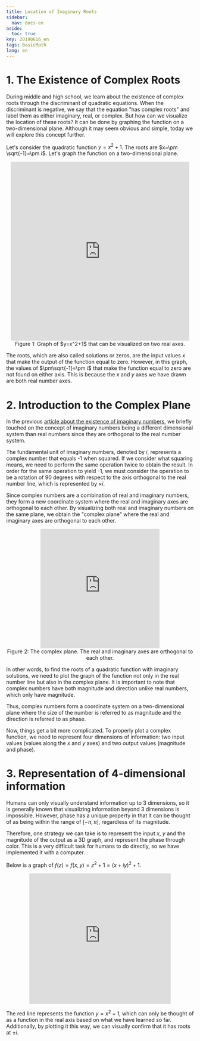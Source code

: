 ```yaml
---
title: Location of Imaginary Roots
sidebar:
  nav: docs-en
aside:
  toc: true
key: 20190616_en
tags: BasicMath
lang: en
---
```



# 1. The Existence of Complex Roots

During middle and high school, we learn about the existence of complex roots through the discriminant of quadratic equations. When the discriminant is negative, we say that the equation "has complex roots" and label them as either imaginary, real, or complex. But how can we visualize the location of these roots? It can be done by graphing the function on a two-dimensional plane. Although it may seem obvious and simple, today we will explore this concept further.

Let's consider the quadratic function $y=x^2+1$. The roots are $x=\pm \sqrt{-1}=\pm i$. Let's graph the function on a two-dimensional plane.

<p align="center"><iframe width = "480" height = "480" frameborder = "0" src="https://angeloyeo.github.io/p5/yx2_2019_06_22_00_21_14/"></iframe><br>
Figure 1: Graph of $y=x^2+1$ that can be visualized on two real axes.
</p>

The roots, which are also called solutions or zeros, are the input values $x$ that make the output of the function equal to zero. However, in this graph, the values of $\pm\sqrt{-1}=\pm i$ that make the function equal to zero are not found on either axis. This is because the $x$ and $y$ axes we have drawn are both real number axes.

# 2. Introduction to the Complex Plane

In the previous [article about the existence of imaginary numbers](https://angeloyeo.github.io/2019/06/15/imaginary_number_en.html), we briefly touched on the concept of imaginary numbers being a different dimensional system than real numbers since they are orthogonal to the real number system.

The fundamental unit of imaginary numbers, denoted by $i$, represents a complex number that equals -1 when squared. If we consider what squaring means, we need to perform the same operation twice to obtain the result. In order for the same operation to yield -1, we must consider the operation to be a rotation of 90 degrees with respect to the axis orthogonal to the real number line, which is represented by $\times i$.

Since complex numbers are a combination of real and imaginary numbers, they form a new coordinate system where the real and imaginary axes are orthogonal to each other. By visualizing both real and imaginary numbers on the same plane, we obtain the "complex plane" where the real and imaginary axes are orthogonal to each other.

<p align="center"><iframe width = "320" height = "320" frameborder = "0" src="https://angeloyeo.github.io/p5/imaginary_roots_pic2_circle/"></iframe><br>Figure 2: The complex plane. The real and imaginary axes are orthogonal to each other.</p>

In other words, to find the roots of a quadratic function with imaginary solutions, we need to plot the graph of the function not only in the real number line but also in the complex plane. It is important to note that complex numbers have both magnitude and direction unlike real numbers, which only have magnitude. 

Thus, complex numbers form a coordinate system on a two-dimensional plane where the size of the number is referred to as magnitude and the direction is referred to as phase. 

Now, things get a bit more complicated. To properly plot a complex function, we need to represent four dimensions of information: two input values (values along the $x$ and $y$ axes) and two output values (magnitude and phase).

# 3. Representation of 4-dimensional information

Humans can only visually understand information up to 3 dimensions, so it is generally known that visualizing information beyond 3 dimensions is impossible. However, phase has a unique property in that it can be thought of as being within the range of $[-\pi, \pi]$, regardless of its magnitude.

Therefore, one strategy we can take is to represent the input $x$, $y$ and the magnitude of the output as a 3D graph, and represent the phase through color. This is a very difficult task for humans to do directly, so we have implemented it with a computer.

Below is a graph of $f(z)=f(x,y)=z^2+1=(x+iy)^2+1$.

<p align = "center">
  <iframe width = "380" height = "350" src = "https://angeloyeo.github.io/p5/2019-06-16-imaginary_root/" frameborder = "0"></iframe>
</p>

The red line represents the function $y=x^2+1$, which can only be thought of as a function in the real axis based on what we have learned so far. Additionally, by plotting it this way, we can visually confirm that it has roots at $\pm i$.